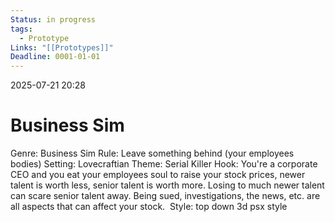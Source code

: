 ```yaml
---
Status: in progress
tags:
  - Prototype
Links: "[[Prototypes]]"
Deadline: 0001-01-01
---
```

2025-07-21 20:28
# Business Sim

Genre: Business Sim
	Rule: Leave something behind (your employees bodies)
	Setting: Lovecraftian
	Theme: Serial Killer
	Hook: You're a corporate CEO and you eat your employees soul to raise your stock prices, newer talent is worth less, senior talent is worth more. Losing to much newer talent can scare senior talent away. Being sued, investigations, the news, etc. are all aspects that can affect your stock. 
	Style: top down 3d psx style